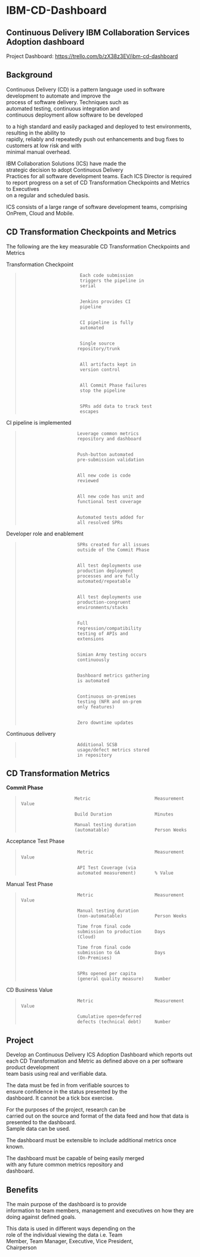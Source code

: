 IBM-CD-Dashboard
================

Continuous Delivery IBM Collaboration Services Adoption dashboard
---------------------


Project Dashboard: https://trello.com/b/zX38z3EV/ibm-cd-dashboard

Background
----------------
                                            
Continuous Delivery (CD) is a pattern language used in
software development to automate and improve the      
process of software delivery. Techniques such as      
automated testing, continuous integration and         
continuous deployment allow software to be developed

to a high standard and easily packaged and deployed to
test environments, resulting in the ability to        
rapidly, reliably and repeatedly push out enhancements
and bug fixes to customers at low risk and with       
minimal manual overhead.                              
                                                      
IBM Collaboration Solutions (ICS) have made the       
strategic decision to adopt Continuous Delivery       
Practices for all software development teams. Each ICS
Director is required to report progress on a set of CD
Transformation Checkpoints and Metrics to Executives  
on a regular and scheduled basis.                     
                                                      
ICS consists of a large range of software development 
teams, comprising OnPrem, Cloud and Mobile.           
                                                      
CD Transformation Checkpoints and Metrics 
--------------------            
                                                      
The following are the key measurable CD Transformation
Checkpoints and Metrics                                                                             
                                                      
Transformation Checkpoint                                                                                       
>                           Each code submission       
>                           triggers the pipeline in   
>                           serial                     
>                                                      
>                                                      
>                           Jenkins provides CI        
>                           pipeline                   
>                                                      
>                                                      
>                           CI pipeline is fully       
>                           automated                  
>                                                      
>                                                     
>                           Single source              
>                          repository/trunk           
>                                                      
>                                                      
>                           All artifacts kept in      
>                           version control            
>                                                      
>                                                      
>                           All Commit Phase failures  
>                           stop the pipeline          
>                                                      
>                                                      
>                           SPRs add data to track test
>                           escapes   
>    
            
                                                      
CI pipeline is implemented                            
>                          Leverage common metrics    
>                          repository and dashboard   
>                                                      
>                                                      
>                          Push-button automated      
>                          pre-submission validation  
>                                                     
>                                                     
>                          All new code is code       
>                          reviewed                   
>                                                     
>                                                     
>                          All new code has unit and  
>                          functional test coverage   
>                                                     
>                                                     
>                          Automated tests added for  
>                          all resolved SPRs  
>        

                                                      
Developer role and enablement                         
>                          SPRs created for all issues
>                          outside of the Commit Phase
>                                                     
>                                                     
>                          All test deployments use   
>                          production deployment      
>                          processes and are fully    
>                          automated/repeatable       
>                                                     
>                                                     
>                          All test deployments use   
>                          production-congruent       
>                          environments/stacks        
>                                                     
>                                                     
>                          Full                       
>                          regression/compatibility   
>                          testing of APIs and        
>                          extensions                 
>                                                     
>                                                     
>                          Simian Army testing occurs 
>                          continuously               
>                                                     
>                                                     
>                          Dashboard metrics gathering
>                          is automated               
>                                                     
>                                                     
>                          Continuous on-premises     
>                          testing (NFR and on-prem   
>                          only features)             
>                                                     
>                                                     
>                          Zero downtime updates      
>
                                                      
Continuous delivery                                  
>   					   Additional SCSB            
>						   usage/defect metrics stored
>						   in repository              
                                                                                                            
CD Transformation Metrics
---------------------------                             
                         
<b>Commit Phase</b>                
>					      Metric						Measurement Value                     
>
>                         Build Duration 				Minutes            
>                                                      
>                         Manual testing duration    
>                         (automatable) 				Person Weeks      
>
                            
Acceptance Test Phase      
>					       Metric						Measurement Value                     
>                          
>                          API Test Coverage (via     
>                          automated measurement) 		% Value            
>

Manual Test Phase         
>					       Metric						Measurement Value               
>                           
>                          Manual testing duration    
>                          (non-automatable) 			Person Weeks       
>                                                     
>                          Time from final code       
>                          submission to production     Days
>                          (Cloud) 						               
>                                                     
>                          Time from final code       
>                          submission to GA             Days
>                          (On-Premises)              
>                                                 
>                                                     
>                          SPRs opened per capita     
>                          (general quality measure)    Number
>
                                               
CD Business Value           
>					       Metric						Measurement Value                     
>                         
>                          Cumulative open+deferred   
>                          defects (technical debt)     Number
>                                               
                                                      
                                                      
Project       
-----------------
                                        
Develop an Continuous Delivery ICS Adoption Dashboard 
which reports out each CD Transformation and Metric as
defined above on a per software product development   
team basis using real and verifiable data.            
                                                      
The data must be fed in from verifiable sources to    
ensure confidence in the status presented by the      
dashboard.  It cannot be a tick box exercise.         
                                                      
For the purposes of the project, research can be      
carried out on the source and format of the data feed 
and how that data is presented to the dashboard.      
Sample data can be used.                              
                                                      
The dashboard must be extensible to include additional
metrics once known.                                   
                                                      
The dashboard must be capable of being easily merged  
with any future common metrics repository and         
dashboard.                                            
                                                      
Benefits     
---------------                                         
The main purpose of the dashboard is to provide       
information to team members, management and executives
on how they are doing against defined goals.          
                                                      
This data is used in different ways depending on the  
role of the individual viewing the data i.e. Team     
Member, Team Manager, Executive, Vice President,      
Chairperson                                           
